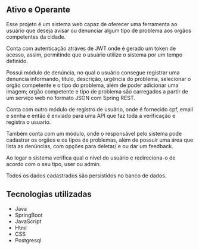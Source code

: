 ## Ativo e Operante

Esse projeto é um sistema web capaz de oferecer uma ferramenta ao usuário que deseja avisar ou denunciar algum tipo de problema aos orgãos competentes da cidade.

Conta com autenticação atráves de JWT onde é gerado um token de acesso, assim, permitindo que o usuário utilize o sistema por um tempo definido.

Possui módulo de denúncia, no qual o usuário consegue registrar uma denuncía informando, título, descrição, urgência do problema, selecionar o orgão competente 
e o tipo do problema, além de poder adicionar uma imagem; orgão competente e tipo de problema são carregados a partir de um serviço web no formato JSON com Spring REST.

Conta com outro módulo de registro de usuário, onde é fornecido cpf, email e senha e então é enviado para uma API que faz toda a verificação e registra o usuario.

Também conta com um módulo, onde o responsável pelo sistema pode cadastrar os orgãos e os tipos de problemas, além de possuir uma área que lista as denúncias, com
opções para deletar/ e ou dar um feedback.

Ao logar o sistema verifica qual o nível do usuário e redireciona-o de acordo com o seu tipo, user ou admin.

Todos os dados cadastrados são persistidos no banco de dados.


## Tecnologias utilizadas

- Java
- SpringBoot
- JavaScript
- Html
- CSS
- Postgresql

